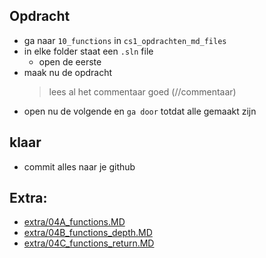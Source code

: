 
## Opdracht


- ga naar `10_functions` in `cs1_opdrachten_md_files`
- in elke folder staat een `.sln` file
    - open de eerste
- maak nu de opdracht
    > lees al het commentaar goed (//commentaar)
- open nu de volgende en `ga door` totdat alle gemaakt zijn

## klaar
- commit alles naar je github

## Extra:

- [extra/04A_functions.MD](extra/04A_functions.MD)
- [extra/04B_functions_depth.MD](extra/04B_functions_depth.MD)
- [extra/04C_functions_return.MD](extra/04C_functions_return.MD)
   
